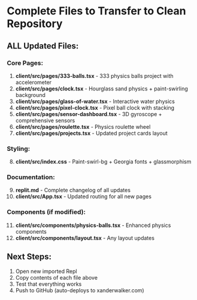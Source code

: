 # Complete Files to Transfer to Clean Repository

## ALL Updated Files:

### Core Pages:
1. **client/src/pages/333-balls.tsx** - 333 physics balls project with accelerometer
2. **client/src/pages/clock.tsx** - Hourglass sand physics + paint-swirling background
3. **client/src/pages/glass-of-water.tsx** - Interactive water physics
4. **client/src/pages/pixel-clock.tsx** - Pixel ball clock with stacking
5. **client/src/pages/sensor-dashboard.tsx** - 3D gyroscope + comprehensive sensors
6. **client/src/pages/roulette.tsx** - Physics roulette wheel
7. **client/src/pages/projects.tsx** - Updated project cards layout

### Styling:
8. **client/src/index.css** - Paint-swirl-bg + Georgia fonts + glassmorphism

### Documentation:
9. **replit.md** - Complete changelog of all updates
10. **client/src/App.tsx** - Updated routing for all new pages

### Components (if modified):
11. **client/src/components/physics-balls.tsx** - Enhanced physics components
12. **client/src/components/layout.tsx** - Any layout updates

## Next Steps:
1. Open new imported Repl
2. Copy contents of each file above
3. Test that everything works
4. Push to GitHub (auto-deploys to xanderwalker.com)